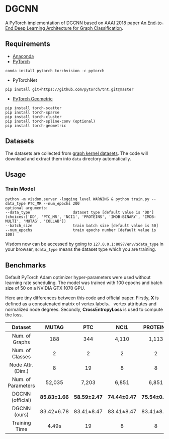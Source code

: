 # DGCNN
A PyTorch implementation of DGCNN based on AAAI 2018 paper 
[An End-to-End Deep Learning Architecture for Graph Classification](https://www.cse.wustl.edu/~muhan/papers/AAAI_2018_DGCNN.pdf).

## Requirements
- [Anaconda](https://www.anaconda.com/download/)
- [PyTorch](https://pytorch.org)
```
conda install pytorch torchvision -c pytorch
```
- PyTorchNet
```
pip install git+https://github.com/pytorch/tnt.git@master
```
- [PyTorch Geometric](https://rusty1s.github.io/pytorch_geometric/build/html/index.html)
```
pip install torch-scatter
pip install torch-sparse
pip install torch-cluster
pip install torch-spline-conv (optional)
pip install torch-geometric
```

## Datasets
The datasets are collected from [graph kernel datasets](https://ls11-www.cs.tu-dortmund.de/staff/morris/graphkerneldatasets).
The code will download and extract them into `data` directory automatically.

## Usage
### Train Model
```
python -m visdom.server -logging_level WARNING & python train.py --data_type PTC_MR --num_epochs 200
optional arguments:
--data_type                   dataset type [default value is 'DD'](choices:['DD', 'PTC_MR', 'NCI1', 'PROTEINS', 'IMDB-BINARY', 'IMDB-MULTI', 'MUTAG', 'COLLAB'])
--batch_size                  train batch size [default value is 50]
--num_epochs                  train epochs number [default value is 100]
```
Visdom now can be accessed by going to `127.0.0.1:8097/env/$data_type` in your browser, `$data_type` means the dataset type which you are training.

## Benchmarks
Default PyTorch Adam optimizer hyper-parameters were used without learning rate scheduling. 
The model was trained with 100 epochs and batch size of 50 on a NVIDIA GTX 1070 GPU. 

Here are tiny differences between this code and official paper. Firstly, **X** is defined as a concatenated matrix of vertex labels、
vertex attributes and normalized node degrees. Secondly, **CrossEntropyLoss** is used to compute the loss. 

<table>
  <thead>
    <tr>
      <th>Dataset</th>
      <th>MUTAG</th>
      <th>PTC</th>
      <th>NCI1</th>
      <th>PROTEINS</th>
      <th>D&D</th>
      <th>COLLAB</th>
      <th>IMDB-B</th>
      <th>IMDB-M</th>
    </tr>
  </thead>
  <tbody>
    <tr>
      <td align="center">Num. of Graphs</td>
      <td align="center">188</td>
      <td align="center">344</td>
      <td align="center">4,110</td>
      <td align="center">1,113</td>
      <td align="center">1,178</td>
      <td align="center">5,000</td>
      <td align="center">1,000</td>
      <td align="center">1,500</td>
    </tr>
    <tr>
      <td align="center">Num. of Classes</td>
      <td align="center">2</td>
      <td align="center">2</td>
      <td align="center">2</td>
      <td align="center">2</td>
      <td align="center">2</td>
      <td align="center">3</td>
      <td align="center">2</td>
      <td align="center">3</td>
    </tr>
    <tr>
      <td align="center">Node Attr. (Dim.)</td>
      <td align="center">8</td>
      <td align="center">19</td>
      <td align="center">8</td>
      <td align="center">8</td>
      <td align="center">8</td>
      <td align="center">8</td>
      <td align="center">8</td>
      <td align="center">8</td>
    </tr>
    <tr>
      <td align="center">Num. of Parameters</td>
      <td align="center">52,035</td>
      <td align="center">7,203</td>
      <td align="center">6,851</td>
      <td align="center">6,851</td>
      <td align="center">6,851</td>
      <td align="center">6,851</td>
      <td align="center">6,851</td>
      <td align="center">6,851</td>
    </tr>
    <tr>
      <td align="center">DGCNN (official)</td>
      <td align="center"><b>85.83±1.66</b></td>
      <td align="center"><b>58.59±2.47</b></td>
      <td align="center"><b>74.44±0.47</b></td>
      <td align="center"><b>75.54±0.94</b></td>
      <td align="center"><b>79.37±0.94</b></td>
      <td align="center"><b>73.76±0.49</b></td>
      <td align="center"><b>70.03±0.86</b></td>
      <td align="center"><b>47.83±0.85</b></td>
    </tr>
    <tr>
      <td align="center">DGCNN (ours)</td>
      <td align="center">83.42±6.78</td>
      <td align="center">83.41±8.47</td>
      <td align="center">83.41±8.47</td>
      <td align="center">83.41±8.47</td>
      <td align="center">83.41±8.47</td>
      <td align="center">83.41±8.47</td>
      <td align="center">83.41±8.47</td>
      <td align="center">83.41±8.47</td>
    </tr>
    <tr>
      <td align="center">Training Time</td>
      <td align="center">4.49s</td>
      <td align="center">19</td>
      <td align="center">8</td>
      <td align="center">8</td>
      <td align="center">8</td>
      <td align="center">8</td>
      <td align="center">8</td>
      <td align="center">8</td>
    </tr> 
  </tbody>
</table>